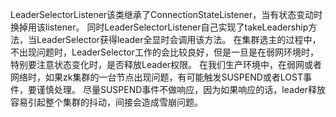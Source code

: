 LeaderSelectorListener该类继承了ConnectionStateListener，当有状态变动时换掉用该listener。
同时LeaderSelectorListener自己实现了takeLeadership方法，当LeaderSelector获得leader全显时会调用该方法。
在集群选主的过程中，不出现问题时，LeaderSelector工作的会比较良好，但是一旦是在弱网环境时，特别要注意状态变化时，是否释放Leader权限。
在我们生产环境中，在弱网或者网络时，如果zk集群的一台节点出现问题，有可能触发SUSPEND或者LOST事件，要谨慎处理。
尽量SUSPEND事件不做响应，因为如果响应的话，leader释放容易引起整个集群的抖动，间接会造成雪崩问题。
